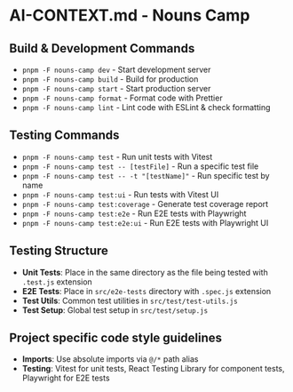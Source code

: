 # AI-CONTEXT.md - Nouns Camp

## Build & Development Commands

- `pnpm -F nouns-camp dev` - Start development server
- `pnpm -F nouns-camp build` - Build for production
- `pnpm -F nouns-camp start` - Start production server
- `pnpm -F nouns-camp format` - Format code with Prettier
- `pnpm -F nouns-camp lint` - Lint code with ESLint & check formatting

## Testing Commands

- `pnpm -F nouns-camp test` - Run unit tests with Vitest
- `pnpm -F nouns-camp test -- [testFile]` - Run a specific test file
- `pnpm -F nouns-camp test -- -t "[testName]"` - Run specific test by name
- `pnpm -F nouns-camp test:ui` - Run tests with Vitest UI
- `pnpm -F nouns-camp test:coverage` - Generate test coverage report
- `pnpm -F nouns-camp test:e2e` - Run E2E tests with Playwright
- `pnpm -F nouns-camp test:e2e:ui` - Run E2E tests with Playwright UI

## Testing Structure

- **Unit Tests**: Place in the same directory as the file being tested with `.test.js` extension
- **E2E Tests**: Place in `src/e2e-tests` directory with `.spec.js` extension
- **Test Utils**: Common test utilities in `src/test/test-utils.js`
- **Test Setup**: Global test setup in `src/test/setup.js`

## Project specific code style guidelines

- **Imports**: Use absolute imports via `@/*` path alias
- **Testing**: Vitest for unit tests, React Testing Library for component tests, Playwright for E2E tests
